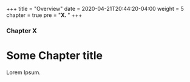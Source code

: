 +++
title = "Overview"
date = 2020-04-21T20:44:20-04:00
weight = 5
chapter = true
pre = "<b>X. </b>"
+++

### Chapter X

# Some Chapter title

Lorem Ipsum.